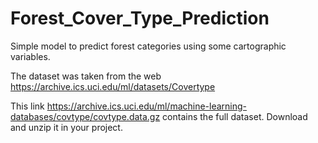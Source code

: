 # Forest_Cover_Type_Prediction

Simple model to predict forest categories using some cartographic variables.

The dataset was taken from the web https://archive.ics.uci.edu/ml/datasets/Covertype 

This link https://archive.ics.uci.edu/ml/machine-learning-databases/covtype/covtype.data.gz contains the full dataset. Download and unzip it in your project.

